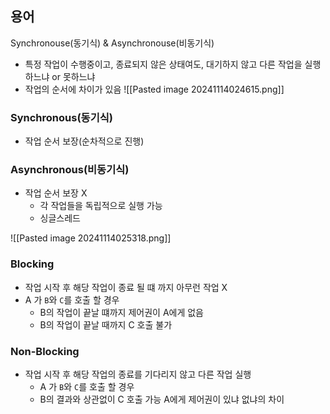 ## 용어
Synchronouse(동기식) & Asynchronouse(비동기식)
- 특정 작업이 수행중이고, 종료되지 않은 상태여도, 대기하지 않고 다른 작업을 실행하느냐 or 못하느냐
- 작업의 순서에 차이가 있음
![[Pasted image 20241114024615.png]]
### Synchronous(동기식)
- 작업 순서 보장(순차적으로 진행)
### Asynchronous(비동기식)
- 작업 순서 보장 X 
	- 각 작업들을 독립적으로 실행 가능
	- 싱글스레드

![[Pasted image 20241114025318.png]]
### Blocking
- 작업 시작 후 해당 작업이 종료 될 떄 까지 아무런 작업 X 
- A 가 `B`와 `C`를 호출 할 경우 
	- B의 작업이 끝날 떄까지 제어권이 A에게 없음
	- B의 작업이 끝날 때까지 C 호출 불가 
### Non-Blocking
- 작업 시작 후 해당 작업의 종료를 기다리지 않고 다른 작업 실행  
	-  A 가 `B`와 `C`를 호출 할 경우 
	- B의 결과와 상관없이 C 호출 가능
A에게 제어권이 있냐 없냐의 차이

